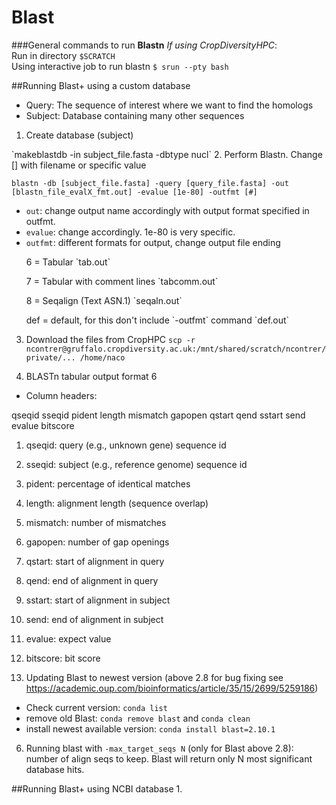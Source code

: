 # Blast

###General commands to run **Blastn**
*If using CropDiversityHPC*:
<br>Run in directory `$SCRATCH`
<br>Using interactive job to run blastn `$ srun --pty bash`

##Running Blast+ using a custom database
- Query: The sequence of interest where we want to find the homologs
- Subject: Database containing many other sequences

1. Create database (subject)
<p>`makeblastdb -in subject_file.fasta -dbtype nucl`
2. Perform Blastn. Change [] with filename or specific value

`blastn -db [subject_file.fasta] -query [query_file.fasta] -out [blastn_file_evalX_fmt.out] -evalue [1e-80] -outfmt [#]`

- `out`: change output name accordingly with output format specified in outfmt.
- `evalue`: change accordingly. 1e-80 is very specific.
- `outfmt`: different formats for output, change output file ending
	<p>6 = Tabular `tab.out`
	<p>7 = Tabular with comment lines `tabcomm.out`
	<p>8 = Seqalign (Text ASN.1) `seqaln.out`
	<p>def = default, for this don't include `-outfmt` command `def.out`

3. Download the files from CropHPC
`scp -r ncontrer@gruffalo.cropdiversity.ac.uk:/mnt/shared/scratch/ncontrer/private/... /home/naco`

4. BLASTn tabular output format 6

- Column headers:
<p>qseqid sseqid pident length mismatch gapopen qstart qend sstart send evalue bitscore

 1. qseqid: query (e.g., unknown gene) sequence id
 2.	sseqid: subject (e.g., reference genome) sequence id
 3. pident: percentage of identical matches
 4. length: alignment length (sequence overlap)
 5. mismatch: number of mismatches
 6. gapopen: number of gap openings
 7. qstart: start of alignment in query
 8. qend: end of alignment in query
 9. sstart: start of alignment in subject
 10. send: end of alignment in subject
 11. evalue: expect value
 12. bitscore: bit score

5. Updating Blast to newest version (above 2.8 for bug fixing see https://academic.oup.com/bioinformatics/article/35/15/2699/5259186)
- Check current version: `conda list`
- remove old Blast: `conda remove blast` and `conda clean`
- install newest available version: `conda install blast=2.10.1`

6. Running blast with `-max_target_seqs N` (only for Blast above 2.8): number of align seqs to keep. Blast will return only N most significant database hits.

##Running Blast+ using NCBI database
1.